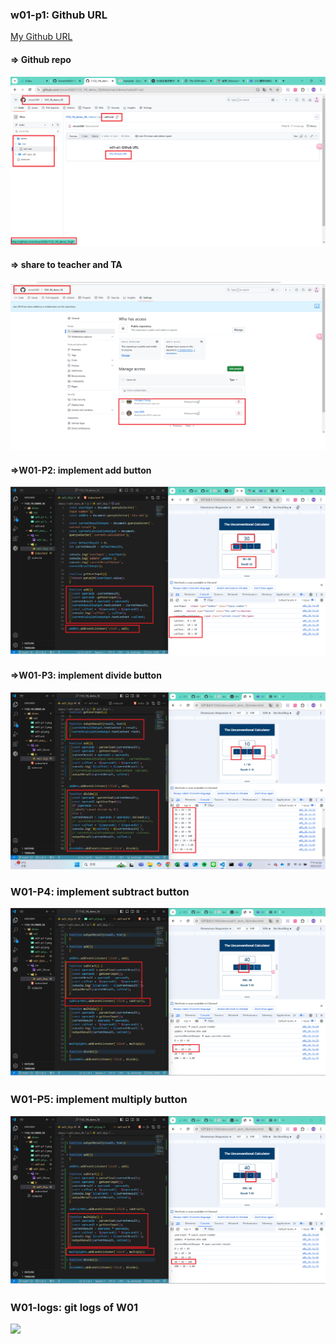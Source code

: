 ### w01-p1: Github URL
[My Github URL](https://github.com/vincent560/1132_1N_demo_36.git)
#### => Github repo
 
![](w01-p1-1.png)
 
#### => share to teacher and TA
 
![](w01-p1-2.png)

#### =>W01-P2: implement add button
 
![](w01-p2.png)

#### =>W01-P3: implement divide button
 
![](w01-p3.png)

### W01-P4: implement subtract button
 
![](w01-p4.png)
 
### W01-P5: implement multiply button
 
![](w01-p5.png)

### W01-logs: git logs of W01
 
![](w01-logs.png)